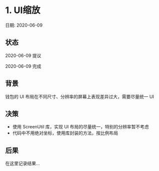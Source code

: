 # 1. UI缩放

日期: 2020-06-09

## 状态

2020-06-09 提议

2020-06-09 完成

## 背景

钱包的 UI 布局在不同尺寸、分辨率的屏幕上表现差异过大，需要尽量统一 UI

## 决策

- 使用 ScreenUtil 库，实现 UI 布局的尽量统一，特别的分辨率暂不考虑
- 代码中不用绝对坐标，使用库封装的方法，按比例布局

## 后果

在这里记录结果...
